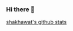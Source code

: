 ### Hi there 👋

<!--
**shakhawat-khan/shakhawat-khan** is a ✨ _special_ ✨ repository because its `README.md` (this file) appears on your GitHub profile.

Here are some ideas to get you started:

- 🔭 I’m currently working on ...
- 🌱 I’m currently learning ...
- 👯 I’m looking to collaborate on ...
- 🤔 I’m looking for help with ...
- 💬 Ask me about ...
- 📫 How to reach me: ...
- 😄 Pronouns: ...
- ⚡ Fun fact: ...
-->

[shakhawat's github stats](https://github-readme-stats.vercel.app/api?username=shakhawat-khan&show_icons=true&theme=radical)
